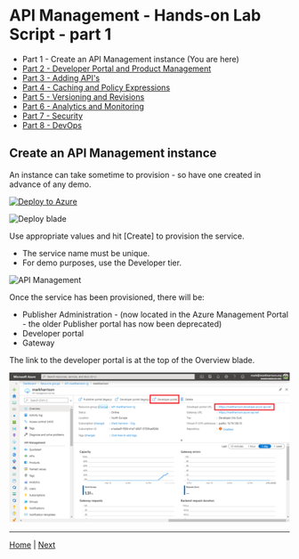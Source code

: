 # API Management - Hands-on Lab Script - part 1

- Part 1 - Create an API Management instance (You are here)
- [Part 2 - Developer Portal and Product Management](apimanagement-2.md)
- [Part 3 - Adding API's](apimanagement-3.md)
- [Part 4 - Caching and Policy Expressions](apimanagement-4.md)
- [Part 5 - Versioning and Revisions](apimanagement-5.md)
- [Part 6 - Analytics and Monitoring](apimanagement-6.md)
- [Part 7 - Security](apimanagement-7.md)
- [Part 8 - DevOps](apimanagement-8.md)


## Create an API Management instance

An instance can take sometime to provision - so have one created in advance of any demo.

[![Deploy to Azure](https://azuredeploy.net/deploybutton.png)](https://portal.azure.com/#create/Microsoft.ApiManagement)

![Deploy blade](Images/APIMDeployBlade.png)

Use appropriate values and hit [Create] to provision the service.

- The service name must be unique.
- For demo purposes, use the Developer tier.

![API Management](Images/APIManagement.png)

Once the service has been provisioned, there will be:

- Publisher Administration - (now located in the Azure Management Portal - the older Publisher portal has now been deprecated)
- Developer portal
- Gateway


The link to the developer portal is at the top of the Overview blade.

![](Images/APIMOverviewBlade.png)

---
[Home](README.md) | [Next](apimanagement-2.md)
